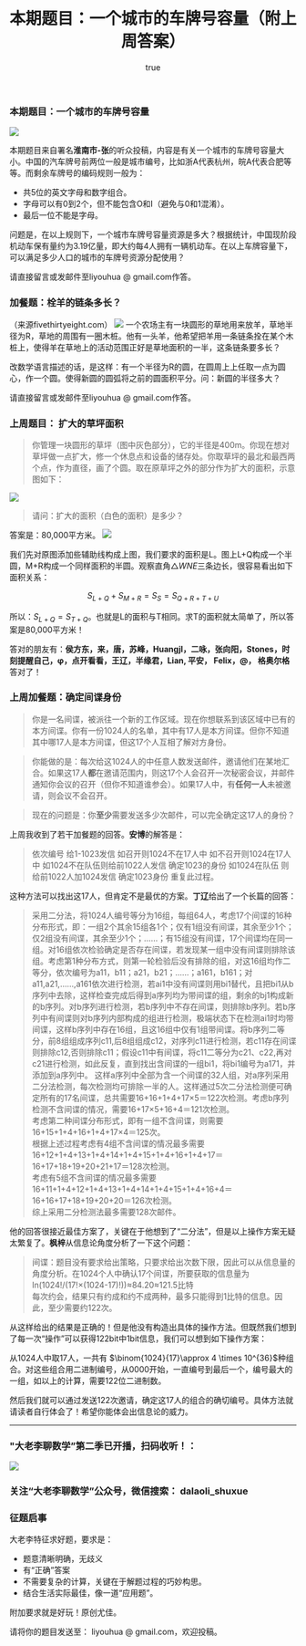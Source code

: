 ﻿---
title: 本期题目：一个城市的车牌号容量（附上周答案）
type: page
parent_id: '0'
published: true
status: publish
key: page.chepaihaorongliang
categories: 每周一题
tags: ["每周一题"]
author:
  login: webcraft2013
  email: webcraft@gmail.com
  display_name: webcraft2013
  first_name: ''
  last_name: ''

---

### 本期题目：一个城市的车牌号容量
![](http://oy876kcmf.bkt.clouddn.com/FmJ2cIwwgS_ExuYGzF1gbFfrqQV7)

本期题目来自署名**淮南市-张**的听众投稿，内容是有关一个城市的车牌号容量大小。中国的汽车牌号前两位一般是城市编号，比如浙A代表杭州，皖A代表合肥等等。而剩余车牌号的编码规则一般为：

 - 共5位的英文字母和数字组合。 
 - 字母可以有0到2个，但不能包含O和I（避免与0和1混淆）。 
 - 最后一位不能是字母。

问题是，在以上规则下，一个城市车牌号容量资源是多大？根据统计，中国现阶段机动车保有量约为3.19亿量，即大约每4人拥有一辆机动车。在以上车牌容量下，可以满足多少人口的城市的车牌号资源分配使用？

请直接留言或发邮件至liyouhua @ gmail.com作答。

### 加餐题：栓羊的链条多长？
（来源fivethirtyeight.com）
![](http://oy876kcmf.bkt.clouddn.com/FsY3DZfsSQ2ag207DmvOlRhzymuq)
一个农场主有一块圆形的草地用来放羊，草地半径为R，草地的周围有一圈木桩。他有一头羊，他希望把羊用一条链条拴在某个木桩上，使得羊在草地上的活动范围正好是草地面积的一半，这条链条要多长？

改数学语言描述的话，是这样：有一个半径为R的圆，在圆周上上任取一点为圆心，作一个圆。使得新圆的圆弧将之前的圆面积平分。问：新圆的半径多大？

请直接留言或发邮件至liyouhua @ gmail.com作答。

### 上周题目： 扩大的草坪面积

>你管理一块圆形的草坪（图中灰色部分），它的半径是400m。你现在想对草坪做一点扩大，修一个休息点和设备的储存处。你取草坪的最北和最西两个点，作为直径，画了个圆。取在原草坪之外的部分作为扩大的面积，示意图如下：

![](http://oy876kcmf.bkt.clouddn.com/FhO_MsdM44kAQNEOypJDEcnOcd5p)

  
>请问：扩大的面积（白色的面积）是多少？  

答案是：80,000平方米。
![](http://oy876kcmf.bkt.clouddn.com/FvSePaz0M4S44kDiWn5AcsQ8zu13)

我们先对原图添加些辅助线构成上图，我们要求的面积是L。图上L+Q构成一个半圆，M+R构成一个同样面积的半圆。观察直角$\bigtriangleup WNE$三条边长，很容易看出如下面积关系：

$$S_{L+Q}+S_{M+R}=S_S=S_{Q+R+T+U}$$

所以：$S_{L+Q}=S_{T+Q}$。也就是L的面积与T相同。求T的面积就太简单了，所以答案是80,000平方米！

答对的朋友有：**侯方东，来，唐，苏峰，Huangjl，二咏，张向阳，Stones，时刻提醒自己，φ，点开看看，王辽，半缘君，Lian, 平安， Felix，@， 格奥尔格**答对了！

### 上周加餐题：确定间谍身份
>你是一名间谍，被派往一个新的工作区域。现在你想联系到该区域中已有的本方间谍。你有一份1024人的名单，其中有17人是本方间谍。但你不知道其中哪17人是本方间谍，但这17个人互相了解对方身份。

>你能做的是：每次给这1024人的中任意人数发送邮件，邀请他们在某地汇合。如果这17人**都**在邀请范围内，则这17个人会召开一次秘密会议，并邮件通知你会议的召开（但你不知道谁参会）。如果17人中，有**任何一人**未被邀请，则会议不会召开。

>现在的问题是：你**至少**需要发送多少次邮件，可以完全确定这17人的身份？

上周我收到了若干加餐题的回答。**安博**的解答是：
>依次编号 给1-1023发信 如召开则1024不在17人中 如不召开则1024在17人中 如1024不在队伍则给前1022人发信 确定1023的身份 如1024在队伍 则给前1022人加1024发信 确定1023身份 重复此过程。

这种方法可以找出这17人，但肯定不是最优的方案。**丁辽**给出了一个长篇的回答：
>采用二分法，将1024人编号等分为16组，每组64人，考虑17个间谍的16种分布形式，即：一组2个其余15组各1个；仅有1组没有间谍，其余至少1个；仅2组没有间谍，其余至少1个；……；有15组没有间谍，17个间谍均在同一组。对16组依次检验确定是否存在间谍，若发现某一组中没有间谍则排除该组。考虑第1种分布方式，则第一轮检验后没有排除的组，对这16组均作二等分，依次编号为a11，b11；a21，b21；……；a161，b161；对a11,a21,……,a161依次进行检测，若ai1中没有间谍则用bi1替代，且把bi1从b序列中去除，这样检查完成后得到a序列均为带间谍的组，剩余的bj1构成新的b序列。对b序列进行检测，若b序列中不存在间谍，则排除b序列。若b序列中有间谍则对b序列内部构成的组进行检测，极端状态下在检测ai1时均带间谍，这样b序列中存在16组，且这16组中仅有1组带间谍。将b序列二等分，前8组组成序列c11,后8组组成c12，对序列c11进行检测，若c11存在间谍则排除c12,否则排除c11；假设c11中有间谍，将c11二等分为c21、c22,再对c21进行检测，如此反复，直到找出含间谍的一组bi1，将bi1编号为a171，并添加到a序列中。
>这样a序列中全部为含一个间谍的32人组，对a序列采用二分法检测，每次检测均可排除一半的人。这样通过5次二分法检测便可确定所有的17名间谍，总共需要16+16+1+4+17×5＝122次检测。考虑b序列检测不含间谍的情况，需要16+17×5+16+4＝121次检测。  
考虑第二种间谍分布形式，即有一组不含间谍，则需要16+15+1+4+16+1+4+17×4＝125次。  
根据上述过程考虑有4组不含间谍的情况最多需要16+12+1+4+13+1+4+14+1+4+15+1+4+16+1+4+17＝16+17+18+19+20+21+17＝128次检测。  
考虑有5组不含间谍的情况最多需要16+11+1+4+12+1+4+13+1+4+14+1+4+15+1+4+16+4＝16+16+17+18+19+20+20＝126次检测。  
综上采用二分检测法最多需要128次邮件。

他的回答很接近最佳方案了，关键在于他想到了“二分法”，但是以上操作方案无疑太繁复了。**枫梓**从信息论角度分析了一下这个问题：
>间谍：题目没有要求给出策略，只要求给出次数下限，因此可以从信息量的角度分析。在1024个人中确认17个间谍，所要获取的信息量为  
ln(1024!/(17!×(1024-17)!))≈84.20≈121.5比特  
每次约会，结果只有约成和约不成两种，最多只能得到1比特的信息。因此，至少需要约122次。

从这样给出的结果是正确的！但是他没有构造出具体的操作方法。但既然我们想到了每一次“操作”可以获得122bit中1bit信息，我们可以想到如下操作方案：

从1024人中取17人，一共有 $\binom{1024}{17}\approx 4 \times 10^{36}$种组合。对这些组合用二进制编号，从0000开始，一直编号到最后一个，编号最大的一组，如以上的计算，需要122位二进制数。

然后我们就可以通过发送122次邀请，确定这17人的组合的确切编号。具体方法就请读者自行体会了！希望你能体会出信息论的威力。

----------

### "大老李聊数学”第二季已开播，扫码收听！：

![](https://upload-images.jianshu.io/upload_images/348687-157cd7585d8e4ebc?imageMogr2/auto-orient/strip%7CimageView2/2/w/432)

### 关注“大老李聊数学”公众号，微信搜索： dalaoli_shuxue

### 征题启事

大老李特征求好题，要求是：

-   题意清晰明确，无歧义
-   有“正确”答案
-   不需要复杂的计算，关键在于解题过程的巧妙构思。
-   结合生活实际最佳，像一道“应用题”。

附加要求就是好玩！原创尤佳。

请将你的题目发送至： liyouhua @ gmail.com，欢迎投稿。
